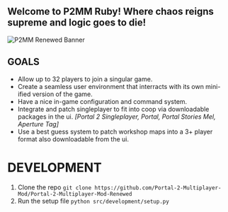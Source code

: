 ## Welcome to P2MM Ruby! Where chaos reigns supreme and logic goes to die! 
![P2MM Renewed Banner](https://cdn.discordapp.com/attachments/839766490231078943/1112877029042434058/RenewedBanner.png)

## GOALS
- Allow up to 32 players to join a singular game.
- Create a seamless user environment that interracts with its own mini-ified version of the game.
- Have a nice in-game configuration and command system.
- Integrate and patch singleplayer to fit into coop via downloadable packages in the ui. *[Portal 2 Singleplayer, Portal, Portal Stories Mel, Aperture Tag]*
- Use a best guess system to patch workshop maps into a 3+ player format also downloadable from the ui.

# DEVELOPMENT
1. Clone the repo ``git clone https://github.com/Portal-2-Multiplayer-Mod/Portal-2-Multiplayer-Mod-Renewed``
2. Run the setup file ``python src/development/setup.py``
